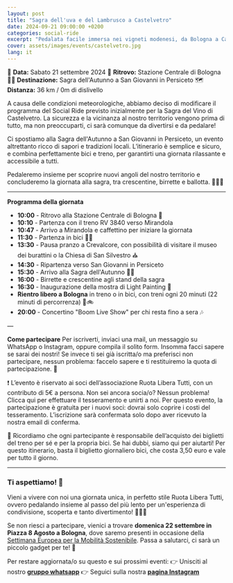 ```yaml
---
layout: post
title: "Sagra dell'uva e del Lambrusco a Castelvetro"
date: 2024-09-21 09:00:00 +0200
categories: social-ride
excerpt: "Pedalata facile immersa nei vigneti modenesi, da Bologna a Castelvetro"
cover: assets/images/events/castelvetro.jpg
lang: it
---
```


📅 **Data:** Sabato 21 settembre 2024
📍 **Ritrovo:** Stazione Centrale di Bologna
🚴‍♂️ **Destinazione:** Sagra dell'Autunno a San Giovanni in Persiceto
🗺️ **Distanza:** 36 km / 0m di dislivello

A causa delle condizioni meteorologiche, abbiamo deciso di modificare il programma del Social Ride previsto inizialmente per la Sagra del Vino di Castelvetro. La sicurezza e la vicinanza al nostro territorio vengono prima di tutto, ma non preoccuparti, ci sarà comunque da divertirsi e da pedalare!

Ci spostiamo alla Sagra dell'Autunno a San Giovanni in Persiceto, un evento altrettanto ricco di sapori e tradizioni locali. L’itinerario è semplice e sicuro, e combina perfettamente bici e treno, per garantirti una giornata rilassante e accessibile a tutti.

Pedaleremo insieme per scoprire nuovi angoli del nostro territorio e concluderemo la giornata alla sagra, tra crescentine, birrette e ballotta. 🚴‍♀️🍻

---
**Programma della giornata**
- **10:00** - Ritrovo alla Stazione Centrale di Bologna 🚂  
- **10:10** - Partenza con il treno RV 3840 verso Mirandola  
- **10:47** - Arrivo a Mirandola e caffettino per iniziare la giornata  
- **11:30** - Partenza in bici 🚴‍♂️  
- **13:30** - Pausa pranzo a Crevalcore, con possibilità di visitare il museo dei burattini o la Chiesa di San Silvestro ⛪️  
- **14:30** - Ripartenza verso San Giovanni in Persiceto  
- **15:30** - Arrivo alla Sagra dell'Autunno 🍻🥟  
- **16:00** - Birrette e crescentine agli stand della sagra  
- **16:30** - Inaugurazione della mostra di Light Painting 🎨  
- **Rientro libero a Bologna** in treno o in bici, con treni ogni 20 minuti (22 minuti di percorrenza) 🚆🚲  
- **20:00** - Concertino "Boom Live Show" per chi resta fino a sera 🎶

—

**Come partecipare**
Per iscriverti, inviaci una mail, un messaggio su WhatsApp o Instagram, oppure compila il solito form. Insomma facci sapere se sarai dei nostri!
Se invece ti sei già iscritta/o ma preferisci non partecipare, nessun problema: faccelo sapere e ti restituiremo la quota di partecipazione. 🤑

❗️ L’evento è riservato ai soci dell’associazione Ruota Libera Tutti, con un contributo di 5€ a persona.
Non sei ancora socia/o? Nessun problema! Clicca qui per effettuare il tesseramento e unirti a noi. Per questo evento, la partecipazione è gratuita per i nuovi soci: dovrai solo coprire i costi del tesseramento. L’iscrizione sarà confermata solo dopo aver ricevuto la nostra email di conferma.

🚆 Ricordiamo che ogni partecipante è responsabile dell’acquisto dei biglietti del treno per sé e per la propria bici. Se hai dubbi, siamo qui per aiutarti! Per questo itinerario, basta il biglietto giornaliero bici, che costa 3,50 euro e vale per tutto il giorno.

---

### **Ti aspettiamo! 🌟**

Vieni a vivere con noi una giornata unica, in perfetto stile Ruota Libera Tutti, ovvero pedalando insieme al passo del più lento per un'esperienza di condivisione, scoperta e tanto divertimento! 🚴‍♀️🍇 

Se non riesci a partecipare, vienici a trovare **domenica 22 settembre in Piazza 8 Agosto a Bologna**, dove saremo presenti in occasione della [Settimana Europea per la Mobilità Sostenibile](https://ruota-libera-tutti.github.io/altri-eventi/2024/09/22/sem). Passa a salutarci, ci sarà un piccolo gadget per te! 🎁

Per restare aggiornata/o su questo e sui prossimi eventi: 
👉 Unisciti al nostro **[gruppo whatsapp](https://chat.whatsapp.com/L0AhkPWrf7PKQyTK6Fuf16)**
👉 Seguici sulla nostra **[pagina Instagram](https://instagram.com/ruotaliberatutti)**
